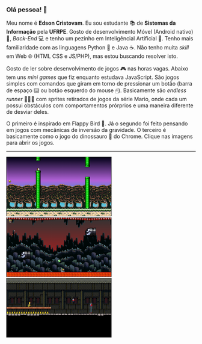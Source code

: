 ### Olá pessoa! 👋

Meu nome é **Edson Cristovam**. Eu sou estudante 📚 de **Sistemas da Informação** pela **UFRPE**. Gosto de desenvolvimento Móvel (Android nativo) 📱, *Back-End* 💻 e tenho um pezinho em Inteligêncial Artificial 🤖. Tenho mais familiaridade com as linguagens Python 🐍 e Java ☕️. Não tenho muita *skill* em Web 🌐 (HTML CSS e JS/PHP), mas estou buscando resolver isto.

Gosto de ler sobre desenvolvimento de jogos 🎮 nas horas vagas. Abaixo tem uns *mini games* que fiz enquanto estudava JavaScript. São jogos simples com comandos que giram em torno de pressionar um botão (barra de espaço ⌨️ ou botão esquerdo do mouse 🖱). Basicamente são *endless runner* 🏃‍♂️💨 com sprites retirados de jogos da série Mario, onde cada um possui obstáculos com comportamentos prórprios e uma maneira diferente de desviar deles.

O primeiro é inspirado em Flappy Bird 🦆. Já o segundo foi feito pensando em jogos com mecânicas de inversão da gravidade. O terceiro é basicamente como o jogo do dinossauro 🦖 do Chrome. Clique nas imagens para abrir os jogos.

---

<a href="https://crissky.github.io/baby-m-flyer/?game=1" target="_blank"><img src="https://github.com/Crissky/baby-m-flyer/blob/master/imgs/img1.png" width="280"></a>
<a href="https://crissky.github.io/baby-m-flyer/?game=2" target="_blank"><img src="https://github.com/Crissky/baby-m-flyer/blob/master/imgs/img2.png" width="280"></a>
<a href="https://crissky.github.io/baby-m-flyer/?game=3" target="_blank"><img src="https://github.com/Crissky/baby-m-flyer/blob/master/imgs/img3.png" width="280"></a>

<!--
**Crissky/Crissky** is a ✨ _special_ ✨ repository because its `README.md` (this file) appears on your GitHub profile.

Here are some ideas to get you started:

- 🔭 I’m currently working on ...
- 🌱 I’m currently learning ...
- 👯 I’m looking to collaborate on ...
- 🤔 I’m looking for help with ...
- 💬 Ask me about ...
- 📫 How to reach me: ...
- 😄 Pronouns: ...
- ⚡ Fun fact: ...
-->
